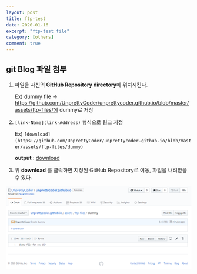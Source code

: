 ```yaml
---
layout: post
title: ftp-test
date: 2020-01-16
excerpt: "ftp-test file"
category: [others]
comment: true
---
```


## git Blog 파일 첨부

1. 파일을 자신의 <b>GitHub Repository directory</b>에 위치시킨다.
 
    Ex) dummy file -> https://github.com/UnprettyCoder/unprettycoder.github.io/blob/master/assets/ftp-files/에 dummy로 저장

2. `[link-Name](link-Address)` 형식으로 링크 지정
    
    Ex) `[download](https://github.com/UnprettyCoder/unprettycoder.github.io/blob/master/assets/ftp-files/dummy)`

    **output** : [download](https://github.com/UnprettyCoder/unprettycoder.github.io/blob/master/assets/ftp-files/dummy)

3. 위 <b>download</b> 를 클릭하면 지정된 GitHub Repository로 이동, 파일을 내려받을 수 있다.

![exampleImg](./assets/img/example1.png)
